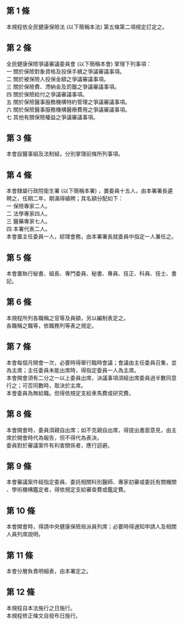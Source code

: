 第 1 條
-------
本規程依全民健康保險法 (以下簡稱本法) 第五條第二項規定訂定之。

第 2 條
-------
全民健康保險爭議審議委員會 (以下簡稱本會) 掌理下列事項：  
一  關於保險對象資格及投保手續之爭議審議事項。  
二  關於被保險人投保金額之爭議審議事項。  
三  關於保險費、滯納金及罰鍰之爭議審議事項。  
四  關於保險給付之爭議審議事項。  
五  關於保險醫事服務機構特約管理之爭議審議事項。  
六  關於保險醫事服務機構醫療費用之爭議審議事項。  
七  其他有關保險權益之爭議審議事項。

第 3 條
-------
本會設醫事組及法制組，分別掌理前條所列事項。

第 4 條
-------
本會隸屬行政院衛生署 (以下簡稱本署) ，置委員十五人，由本署署長遴  
聘之，任期二年，期滿得續聘；其名額分配如下：                      
一  保險專家二人。                                                
二  法學專家四人。                                                
三  醫藥專家七人。                                                
四  本署代表二人。                                                
本會置主任委員一人，綜理會務，由本署署長就委員中指定一人兼任之。

第 5 條
-------
本會置執行秘書、組長、專門委員、秘書、專員、技正、科員、技士、書  
記。

第 6 條
-------
本規程所列各職稱之官等及員額，另以編制表定之。  
各職稱之職等，依職務列等表之規定。

第 7 條
-------
本會每個月開會一次，必要時得舉行臨時會議；會議由主任委員召集，並  
為主席；主任委員未能出席時，得指定委員一人為主席。  
本會開會須有二分之一以上委員出席，決議事項須經出席委員過半數同意  
行之；可否同數時，取決於主席。  
本會委員為無給職。但得依規定支給車馬費或研究費。

第 8 條
-------
本會開會時，委員須親自出席；如不克親自出席，得提出書面意見，由主  
席於開會時代為報告，但不得代為表決。  
委員對於審議案件有利害關係者，應行迴避。

第 9 條
-------
本會審議案件經指定委員、委託相關科別醫師、專家初審或委託有關機關  
、學術機構鑑定者，得依規定支給審查費或鑑定費。

第 10 條
--------
本會開會時，得請中央健康保險局派員列席；必要時得通知申請人及相關  
人員列席說明。

第 11 條
--------
本會分層負責明細表，由本署定之。

第 12 條
--------
本規程自本法施行之日施行。  
本規程修正條文自發布日施行。

